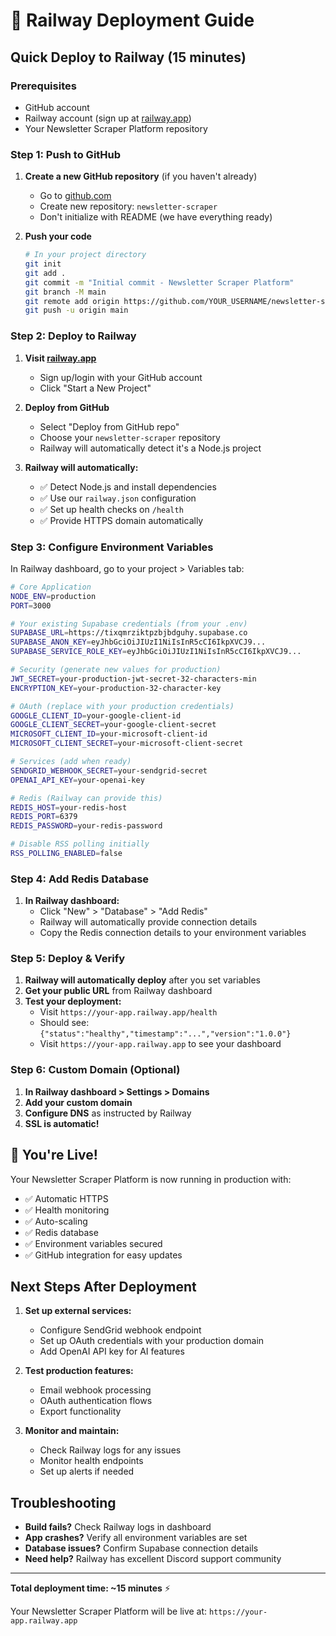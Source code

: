 # 🚄 Railway Deployment Guide

## Quick Deploy to Railway (15 minutes)

### Prerequisites
- GitHub account
- Railway account (sign up at [railway.app](https://railway.app))
- Your Newsletter Scraper Platform repository

### Step 1: Push to GitHub

1. **Create a new GitHub repository** (if you haven't already)
   - Go to [github.com](https://github.com) 
   - Create new repository: `newsletter-scraper`
   - Don't initialize with README (we have everything ready)

2. **Push your code**
   ```bash
   # In your project directory
   git init
   git add .
   git commit -m "Initial commit - Newsletter Scraper Platform"
   git branch -M main
   git remote add origin https://github.com/YOUR_USERNAME/newsletter-scraper.git
   git push -u origin main
   ```

### Step 2: Deploy to Railway

1. **Visit [railway.app](https://railway.app)**
   - Sign up/login with your GitHub account
   - Click "Start a New Project"

2. **Deploy from GitHub**
   - Select "Deploy from GitHub repo"
   - Choose your `newsletter-scraper` repository
   - Railway will automatically detect it's a Node.js project

3. **Railway will automatically:**
   - ✅ Detect Node.js and install dependencies
   - ✅ Use our `railway.json` configuration
   - ✅ Set up health checks on `/health`
   - ✅ Provide HTTPS domain automatically

### Step 3: Configure Environment Variables

In Railway dashboard, go to your project > Variables tab:

```bash
# Core Application
NODE_ENV=production
PORT=3000

# Your existing Supabase credentials (from your .env)
SUPABASE_URL=https://tixqmrziktpzbjbdguhy.supabase.co
SUPABASE_ANON_KEY=eyJhbGciOiJIUzI1NiIsInR5cCI6IkpXVCJ9...
SUPABASE_SERVICE_ROLE_KEY=eyJhbGciOiJIUzI1NiIsInR5cCI6IkpXVCJ9...

# Security (generate new values for production)
JWT_SECRET=your-production-jwt-secret-32-characters-min
ENCRYPTION_KEY=your-production-32-character-key

# OAuth (replace with your production credentials)
GOOGLE_CLIENT_ID=your-google-client-id
GOOGLE_CLIENT_SECRET=your-google-client-secret
MICROSOFT_CLIENT_ID=your-microsoft-client-id
MICROSOFT_CLIENT_SECRET=your-microsoft-client-secret

# Services (add when ready)
SENDGRID_WEBHOOK_SECRET=your-sendgrid-secret
OPENAI_API_KEY=your-openai-key

# Redis (Railway can provide this)
REDIS_HOST=your-redis-host
REDIS_PORT=6379
REDIS_PASSWORD=your-redis-password

# Disable RSS polling initially
RSS_POLLING_ENABLED=false
```

### Step 4: Add Redis Database

1. **In Railway dashboard:**
   - Click "New" > "Database" > "Add Redis"
   - Railway will automatically provide connection details
   - Copy the Redis connection details to your environment variables

### Step 5: Deploy & Verify

1. **Railway will automatically deploy** after you set variables
2. **Get your public URL** from Railway dashboard  
3. **Test your deployment:**
   - Visit `https://your-app.railway.app/health`
   - Should see: `{"status":"healthy","timestamp":"...","version":"1.0.0"}`
   - Visit `https://your-app.railway.app` to see your dashboard

### Step 6: Custom Domain (Optional)

1. **In Railway dashboard > Settings > Domains**
2. **Add your custom domain**
3. **Configure DNS** as instructed by Railway
4. **SSL is automatic!**

## 🎉 You're Live!

Your Newsletter Scraper Platform is now running in production with:
- ✅ Automatic HTTPS
- ✅ Health monitoring  
- ✅ Auto-scaling
- ✅ Redis database
- ✅ Environment variables secured
- ✅ GitHub integration for easy updates

## Next Steps After Deployment

1. **Set up external services:**
   - Configure SendGrid webhook endpoint
   - Set up OAuth credentials with your production domain
   - Add OpenAI API key for AI features

2. **Test production features:**
   - Email webhook processing
   - OAuth authentication flows
   - Export functionality

3. **Monitor and maintain:**
   - Check Railway logs for any issues
   - Monitor health endpoints
   - Set up alerts if needed

## Troubleshooting

- **Build fails?** Check Railway logs in dashboard
- **App crashes?** Verify all environment variables are set
- **Database issues?** Confirm Supabase connection details
- **Need help?** Railway has excellent Discord support community

---

**Total deployment time: ~15 minutes** ⚡

Your Newsletter Scraper Platform will be live at: `https://your-app.railway.app`